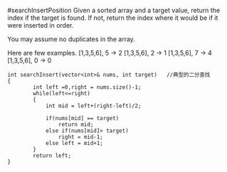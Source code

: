 #searchInsertPosition
Given a sorted array and a target value, return the index if the target is found. If not, return the index where it would be if it were inserted in order.

You may assume no duplicates in the array.

Here are few examples.
[1,3,5,6], 5 → 2
[1,3,5,6], 2 → 1
[1,3,5,6], 7 → 4
[1,3,5,6], 0 → 0


```
int searchInsert(vector<int>& nums, int target)   //典型的二分查找
{
        int left =0,right = nums.size()-1;
        while(left<=right)
        {
            int mid = left+(right-left)/2;
            
            if(nums[mid] == target)
                return mid;
            else if(nums[mid]> target)
                right = mid-1;
            else left = mid+1;
        }
        return left;
}
```